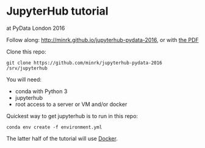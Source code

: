 # JupyterHub tutorial

at PyData London 2016

Follow along: http://minrk.github.io/jupyterhub-pydata-2016, or with [the PDF](./JupyterHub.pdf)

Clone this repo:

    git clone https://github.com/minrk/jupyterhub-pydata-2016 /srv/jupyterhub

You will need:

- conda with Python 3
- jupyterhub
- root access to a server or VM and/or docker

Quickest way to get jupyterhub is to run in this repo:

    conda env create -f environment.yml

The latter half of the tutorial will use [Docker](https://docs.docker.com).
